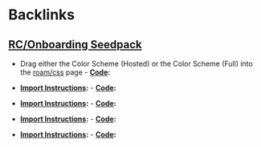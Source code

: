 
# Backlinks
## [RC/Onboarding Seedpack](<RC/Onboarding Seedpack.md>)
- Drag either the Color Scheme (Hosted) or the Color Scheme (Full) into the [roam/css](<roam/css.md>) page
            - **[Code](<Code.md>):**

- **[Import Instructions](<Import Instructions.md>):**
            - **[Code](<Code.md>):**

- **[Import Instructions](<Import Instructions.md>):**
            - **[Code](<Code.md>):**

- **[Import Instructions](<Import Instructions.md>):**
            - **[Code](<Code.md>):**

- **[Import Instructions](<Import Instructions.md>):**
            - **[Code](<Code.md>):**

